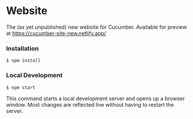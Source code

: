 # Website

The (as yet unpublished) new website for Cucumber. Available for preview at <https://cucumber-site-new.netlify.app/>

### Installation

```
$ npm install
```

### Local Development

```
$ npm start
```

This command starts a local development server and opens up a browser window. Most changes are reflected live without having to restart the server.

